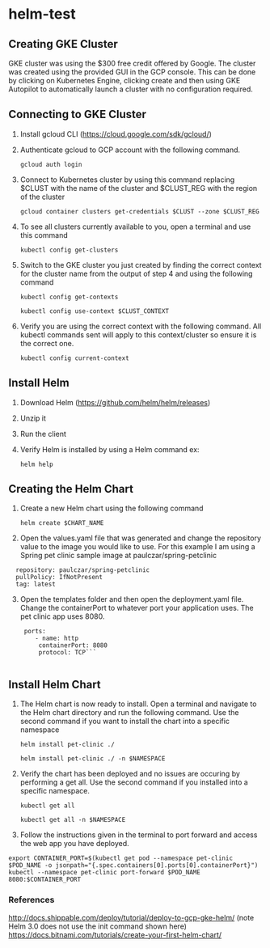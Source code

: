 # helm-test

## Creating GKE Cluster
GKE cluster was using the $300 free credit offered by Google. The cluster was created using the provided GUI in the GCP console. 
This can be done by clicking on Kubernetes Engine, clicking create and then using GKE Autopilot to automatically launch a cluster with no configuration required.

## Connecting to GKE Cluster
1. Install gcloud CLI (https://cloud.google.com/sdk/gcloud/)
2. Authenticate gcloud to GCP account with the following command.

    `gcloud auth login`
3. Connect to Kubernetes cluster by using this command replacing $CLUST with the name of the cluster and $CLUST_REG with the region of the cluster
   
    `gcloud container clusters get-credentials $CLUST --zone $CLUST_REG`

4. To see all clusters currently available to you, open a terminal and use this command
   
    `kubectl config get-clusters`

5. Switch to the GKE cluster you just created by finding the correct context for the cluster name from the output of step 4 and using the following command
   
    `kubectl config get-contexts`
    
    `kubectl config use-context $CLUST_CONTEXT `

6. Verify you are using the correct context with the following command. All kubectl commands sent will apply to this context/cluster so ensure it is the correct one.
   
    `kubectl config current-context`

## Install Helm
1. Download Helm (https://github.com/helm/helm/releases)
2. Unzip it
3. Run the client
4. Verify Helm is installed by using a Helm command ex: 
   
   `helm help`

## Creating the Helm Chart
1. Create a new Helm chart using the following command
    
    `helm create $CHART_NAME`

2. Open the values.yaml file that was generated and change the repository value to the image you would like to use. For this example I am using a Spring pet clinic sample image at paulczar/spring-petclinic

```image:
  repository: paulczar/spring-petclinic
  pullPolicy: IfNotPresent
  tag: latest
```
3. Open the templates folder and then open the deployment.yaml file. Change the containerPort to whatever port your application uses. The pet clinic app uses 8080.
   ```
    ports:
       - name: http
        containerPort: 8080
        protocol: TCP```
        
## Install Helm Chart
1. The Helm chart is now ready to install. Open a terminal and navigate to the Helm chart directory and run the following command. Use the second command if you want to install the chart into a specific namespace

   `helm install pet-clinic ./`
   
   `helm install pet-clinic ./ -n $NAMESPACE`

2. Verify the chart has been deployed and no issues are occuring by performing a get all. Use the second command if you installed into a specific namespace.

    `kubectl get all`
    
    `kubectl get all -n $NAMESPACE`

3. Follow the instructions given in the terminal to port forward and access the web app you have deployed. 

  ```export POD_NAME=$(kubectl get pods --namespace pet-clinic -l "app.kubernetes.io/name=petclinic,app.kubernetes.io/instance=pet-clinic" -o jsonpath="{.items[0].metadata.name}")
  export CONTAINER_PORT=$(kubectl get pod --namespace pet-clinic $POD_NAME -o jsonpath="{.spec.containers[0].ports[0].containerPort}")
  kubectl --namespace pet-clinic port-forward $POD_NAME 8080:$CONTAINER_PORT
  ```


### References

http://docs.shippable.com/deploy/tutorial/deploy-to-gcp-gke-helm/ (note Helm 3.0 does not use the init command shown here)
https://docs.bitnami.com/tutorials/create-your-first-helm-chart/
